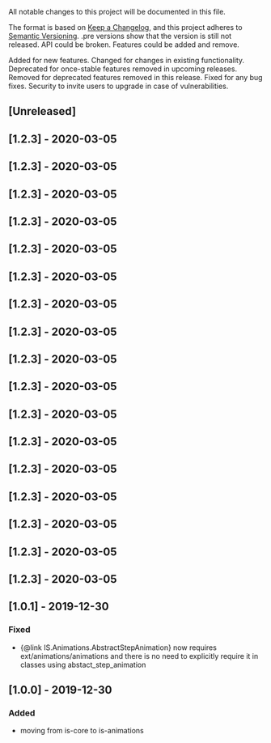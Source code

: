All notable changes to this project will be documented in this file.

The format is based on [Keep a Changelog](https://keepachangelog.com/en/1.0.0/),
and this project adheres to [Semantic Versioning](https://semver.org/spec/v2.0.0.html).
.pre versions show that the version is still not released. API could be broken. Features could be added and remove.

Added for new features.
Changed for changes in existing functionality.
Deprecated for once-stable features removed in upcoming releases.
Removed for deprecated features removed in this release.
Fixed for any bug fixes.
Security to invite users to upgrade in case of vulnerabilities.

## [Unreleased]
## [1.2.3] - 2020-03-05
## [1.2.3] - 2020-03-05
## [1.2.3] - 2020-03-05
## [1.2.3] - 2020-03-05
## [1.2.3] - 2020-03-05
## [1.2.3] - 2020-03-05
## [1.2.3] - 2020-03-05
## [1.2.3] - 2020-03-05
## [1.2.3] - 2020-03-05
## [1.2.3] - 2020-03-05
## [1.2.3] - 2020-03-05
## [1.2.3] - 2020-03-05
## [1.2.3] - 2020-03-05
## [1.2.3] - 2020-03-05
## [1.2.3] - 2020-03-05
## [1.2.3] - 2020-03-05
## [1.2.3] - 2020-03-05

## [1.0.1] - 2019-12-30

### Fixed
- {@link IS.Animations.AbstractStepAnimation} now requires ext/animations/animations and there is no need to explicitly require it in classes using abstact_step_animation

## [1.0.0] - 2019-12-30

### Added
- moving from is-core to is-animations

